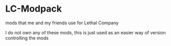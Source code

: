 # LC-Modpack
mods that me and my friends use for Lethal Company

I do not own any of these mods, this is just used as an easier way of version controlling the mods
